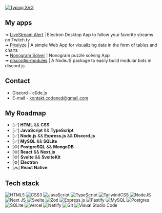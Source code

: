 [![Typing SVG](https://readme-typing-svg.demolab.com?font=Fira+Code&pause=1000&color=00F726&random=false&width=470&height=35&lines=%F0%9F%91%8B+Hi%2C+I'm+Artur+-+JavaScript+Lover+%E2%9D%A4%EF%B8%8F)](https://git.io/typing-svg)

## My apps
➟ [LiveStream Alert](https://livestream-alert.vercel.app/)             | Electron Desktop App to follow your favorite streams on Twitch.tv <br/>
➟ [Pixalyze](https://try-pixalyze.vercel.app/)                         | A simple Web App for visualizing data in the form of tables and charts <br/>
➟ [Nonogram Solver](https://try-nonogram-solver.vercel.app/)           | Nonogram puzzle solving App <br/>
➟ [discordjs-modules](https://www.npmjs.com/package/discordjs-modules) | A NodeJS package to easily build modular bots in discord.js <br/>

## Contact
- Discord - c0de.js
- E-mail - kontakt.codened@gmail.com

## My Roadmap
- [✅] **HTML** && **CSS**
- [✅] **JavaScript** && **TypeScript**
- [✅] **Node.js** && **Express.js** && **Discord.js**
- [✅] **MySQL** && **SQLite**
- [⚙️] **PostgreSQL** && **MongoDB**
- [⚙️] **React** && **Next.js**
- [⚙️] **Svelte** && **SvelteKit**
- [⚙️] **Electron**
- [🔜] **React Native**


## Tech stack
![HTML5](https://img.shields.io/badge/html5-%23E34F26.svg?style=for-the-badge&logo=html5&logoColor=white)
![CSS3](https://img.shields.io/badge/css3-%231572B6.svg?style=for-the-badge&logo=css3&logoColor=white)
![JavaScript](https://img.shields.io/badge/javascript-%23323330.svg?style=for-the-badge&logo=javascript&logoColor=%23F7DF1E)
![TypeScript](https://img.shields.io/badge/typescript-%23007ACC.svg?style=for-the-badge&logo=typescript&logoColor=white)
![TailwindCSS](https://img.shields.io/badge/tailwindcss-%2338B2AC.svg?style=for-the-badge&logo=tailwind-css&logoColor=white)
![NodeJS](https://img.shields.io/badge/node.js-6DA55F?style=for-the-badge&logo=node.js&logoColor=white)
![Next JS](https://img.shields.io/badge/Next-black?style=for-the-badge&logo=next.js&logoColor=white)
![Svelte](https://img.shields.io/badge/svelte-%23f1413d.svg?style=for-the-badge&logo=svelte&logoColor=white)
![Zod](https://img.shields.io/badge/zod-%233068b7.svg?style=for-the-badge&logo=zod&logoColor=white)
![Express.js](https://img.shields.io/badge/express.js-%23404d59.svg?style=for-the-badge&logo=express&logoColor=%2361DAFB)
![Fastify](https://img.shields.io/badge/fastify-%23000000.svg?style=for-the-badge&logo=fastify&logoColor=white)
![MySQL](https://img.shields.io/badge/mysql-4479A1.svg?style=for-the-badge&logo=mysql&logoColor=white)
![Postgres](https://img.shields.io/badge/postgres-%23316192.svg?style=for-the-badge&logo=postgresql&logoColor=white)
![SQLite](https://img.shields.io/badge/sqlite-%2307405e.svg?style=for-the-badge&logo=sqlite&logoColor=white)
![Vercel](https://img.shields.io/badge/vercel-%23000000.svg?style=for-the-badge&logo=vercel&logoColor=white)
![Netlify](https://img.shields.io/badge/netlify-%23000000.svg?style=for-the-badge&logo=netlify&logoColor=#00C7B7)
![Git](https://img.shields.io/badge/git-%23F05033.svg?style=for-the-badge&logo=git&logoColor=white)
![Visual Studio Code](https://img.shields.io/badge/Visual%20Studio%20Code-0078d7.svg?style=for-the-badge&logo=visual-studio-code&logoColor=white)
